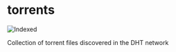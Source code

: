 torrents 
========
![Indexed](https://img.shields.io/badge/indexed-153878-blue)

Collection of torrent files discovered in the DHT network
